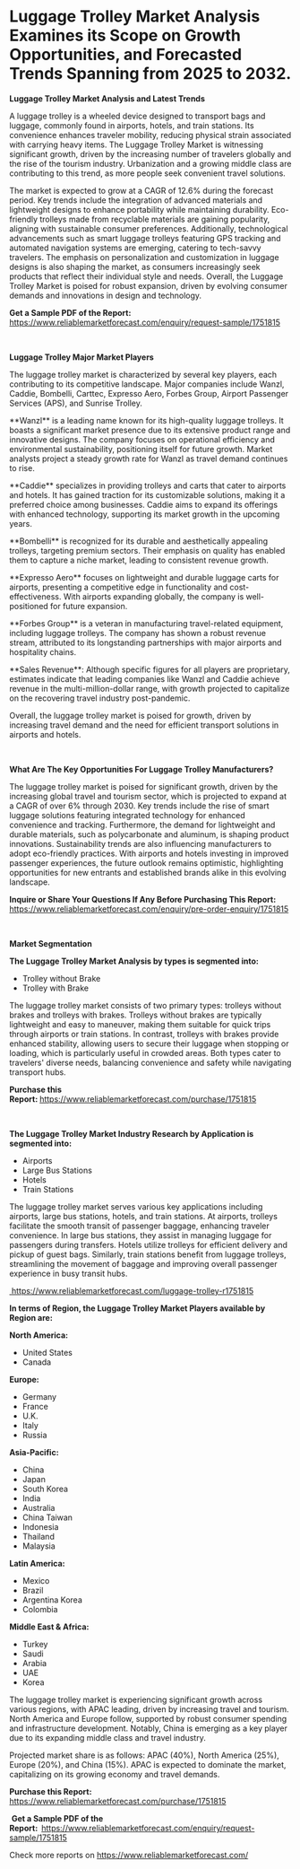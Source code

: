 <p><h1>Luggage Trolley Market Analysis Examines its Scope on Growth Opportunities, and Forecasted Trends Spanning from 2025 to 2032.</h1></p><p><strong>Luggage Trolley Market Analysis and Latest Trends</strong></p>
<p><p>A luggage trolley is a wheeled device designed to transport bags and luggage, commonly found in airports, hotels, and train stations. Its convenience enhances traveler mobility, reducing physical strain associated with carrying heavy items. The Luggage Trolley Market is witnessing significant growth, driven by the increasing number of travelers globally and the rise of the tourism industry. Urbanization and a growing middle class are contributing to this trend, as more people seek convenient travel solutions.</p><p>The market is expected to grow at a CAGR of 12.6% during the forecast period. Key trends include the integration of advanced materials and lightweight designs to enhance portability while maintaining durability. Eco-friendly trolleys made from recyclable materials are gaining popularity, aligning with sustainable consumer preferences. Additionally, technological advancements such as smart luggage trolleys featuring GPS tracking and automated navigation systems are emerging, catering to tech-savvy travelers. The emphasis on personalization and customization in luggage designs is also shaping the market, as consumers increasingly seek products that reflect their individual style and needs. Overall, the Luggage Trolley Market is poised for robust expansion, driven by evolving consumer demands and innovations in design and technology.</p></p>
<p><strong>Get a Sample PDF of the Report:&nbsp;</strong> <a href="https://www.reliablemarketforecast.com/enquiry/request-sample/1751815?utm_campaign=2145&utm_medium=2&utm_source=Github&utm_content=ia&utm_term=19022025&utm_id=luggage-trolley">https://www.reliablemarketforecast.com/enquiry/request-sample/1751815</a></p>
<p>&nbsp;</p>
<p><strong>Luggage Trolley Major Market Players</strong></p>
<p><p>The luggage trolley market is characterized by several key players, each contributing to its competitive landscape. Major companies include Wanzl, Caddie, Bombelli, Carttec, Expresso Aero, Forbes Group, Airport Passenger Services (APS), and Sunrise Trolley.</p><p>**Wanzl** is a leading name known for its high-quality luggage trolleys. It boasts a significant market presence due to its extensive product range and innovative designs. The company focuses on operational efficiency and environmental sustainability, positioning itself for future growth. Market analysts project a steady growth rate for Wanzl as travel demand continues to rise.</p><p>**Caddie** specializes in providing trolleys and carts that cater to airports and hotels. It has gained traction for its customizable solutions, making it a preferred choice among businesses. Caddie aims to expand its offerings with enhanced technology, supporting its market growth in the upcoming years.</p><p>**Bombelli** is recognized for its durable and aesthetically appealing trolleys, targeting premium sectors. Their emphasis on quality has enabled them to capture a niche market, leading to consistent revenue growth.</p><p>**Expresso Aero** focuses on lightweight and durable luggage carts for airports, presenting a competitive edge in functionality and cost-effectiveness. With airports expanding globally, the company is well-positioned for future expansion.</p><p>**Forbes Group** is a veteran in manufacturing travel-related equipment, including luggage trolleys. The company has shown a robust revenue stream, attributed to its longstanding partnerships with major airports and hospitality chains.</p><p>**Sales Revenue**: Although specific figures for all players are proprietary, estimates indicate that leading companies like Wanzl and Caddie achieve revenue in the multi-million-dollar range, with growth projected to capitalize on the recovering travel industry post-pandemic.</p><p>Overall, the luggage trolley market is poised for growth, driven by increasing travel demand and the need for efficient transport solutions in airports and hotels.</p></p>
<p>&nbsp;</p>
<p><strong>What Are The Key Opportunities For Luggage Trolley Manufacturers?</strong></p>
<p><p>The luggage trolley market is poised for significant growth, driven by the increasing global travel and tourism sector, which is projected to expand at a CAGR of over 6% through 2030. Key trends include the rise of smart luggage solutions featuring integrated technology for enhanced convenience and tracking. Furthermore, the demand for lightweight and durable materials, such as polycarbonate and aluminum, is shaping product innovations. Sustainability trends are also influencing manufacturers to adopt eco-friendly practices. With airports and hotels investing in improved passenger experiences, the future outlook remains optimistic, highlighting opportunities for new entrants and established brands alike in this evolving landscape.</p></p>
<p><strong>Inquire or Share Your Questions If Any Before Purchasing This Report:</strong> <a href="https://www.reliablemarketforecast.com/enquiry/pre-order-enquiry/1751815?utm_campaign=2145&utm_medium=2&utm_source=Github&utm_content=ia&utm_term=19022025&utm_id=luggage-trolley">https://www.reliablemarketforecast.com/enquiry/pre-order-enquiry/1751815</a></p>
<p>&nbsp;</p>
<p><strong>Market Segmentation</strong></p>
<p><strong>The Luggage Trolley Market Analysis by types is segmented into:</strong></p>
<p><ul><li>Trolley without Brake</li><li>Trolley with Brake</li></ul></p>
<p><p>The luggage trolley market consists of two primary types: trolleys without brakes and trolleys with brakes. Trolleys without brakes are typically lightweight and easy to maneuver, making them suitable for quick trips through airports or train stations. In contrast, trolleys with brakes provide enhanced stability, allowing users to secure their luggage when stopping or loading, which is particularly useful in crowded areas. Both types cater to travelers' diverse needs, balancing convenience and safety while navigating transport hubs.</p></p>
<p><strong>Purchase this Report:&nbsp;</strong><a href="https://www.reliablemarketforecast.com/purchase/1751815?utm_campaign=2145&utm_medium=2&utm_source=Github&utm_content=ia&utm_term=19022025&utm_id=luggage-trolley">https://www.reliablemarketforecast.com/purchase/1751815</a></p>
<p>&nbsp;</p>
<p><strong>The Luggage Trolley Market Industry Research by Application is segmented into:</strong></p>
<p><ul><li>Airports</li><li>Large Bus Stations</li><li>Hotels</li><li>Train Stations</li></ul></p>
<p><p>The luggage trolley market serves various key applications including airports, large bus stations, hotels, and train stations. At airports, trolleys facilitate the smooth transit of passenger baggage, enhancing traveler convenience. In large bus stations, they assist in managing luggage for passengers during transfers. Hotels utilize trolleys for efficient delivery and pickup of guest bags. Similarly, train stations benefit from luggage trolleys, streamlining the movement of baggage and improving overall passenger experience in busy transit hubs.</p></p>
<p><a href="https://www.reliablemarketforecast.com/luggage-trolley-r1751815?utm_campaign=2145&utm_medium=2&utm_source=Github&utm_content=ia&utm_term=19022025&utm_id=luggage-trolley">&nbsp;https://www.reliablemarketforecast.com/luggage-trolley-r1751815</a></p>
<p><strong>In terms of Region, the Luggage Trolley Market Players available by Region are:</strong></p>
<p>
    <p> <strong> North America: </strong>
        <ul>
            <li>United States</li>
            <li>Canada</li>
        </ul>
        </p> 
    <p> <strong> Europe: </strong>
        <ul>
            <li>Germany</li>
            <li>France</li>
            <li>U.K.</li>
            <li>Italy</li>
            <li>Russia</li>
        </ul>
        </p> 
    <p> <strong> Asia-Pacific: </strong>
        <ul>
            <li>China</li>
            <li>Japan</li>
            <li>South Korea</li>
            <li>India</li>
            <li>Australia</li>
            <li>China Taiwan</li>
            <li>Indonesia</li>
            <li>Thailand</li>
            <li>Malaysia</li>
        </ul>
        </p> 
    <p> <strong> Latin America: </strong>
        <ul>
            <li>Mexico</li>
            <li>Brazil</li>
            <li>Argentina Korea</li>
            <li>Colombia</li>
        </ul>
        </p> 
    <p> <strong> Middle East & Africa: </strong>
        <ul>
            <li>Turkey</li>
            <li>Saudi</li>
            <li>Arabia</li>
            <li>UAE</li>
            <li>Korea</li>
        </ul>
    </p>
    </p>
<p><p>The luggage trolley market is experiencing significant growth across various regions, with APAC leading, driven by increasing travel and tourism. North America and Europe follow, supported by robust consumer spending and infrastructure development. Notably, China is emerging as a key player due to its expanding middle class and travel industry. </p><p>Projected market share is as follows: APAC (40%), North America (25%), Europe (20%), and China (15%). APAC is expected to dominate the market, capitalizing on its growing economy and travel demands.</p></p>
<p><strong>Purchase this Report: </strong><a href="https://www.reliablemarketforecast.com/purchase/1751815?utm_campaign=2145&utm_medium=2&utm_source=Github&utm_content=ia&utm_term=19022025&utm_id=luggage-trolley">https://www.reliablemarketforecast.com/purchase/1751815</a></p>
<p>&nbsp;<strong>Get a Sample PDF of the Report:&nbsp;&nbsp;</strong><a href="https://www.reliablemarketforecast.com/enquiry/request-sample/1751815?utm_campaign=2145&utm_medium=2&utm_source=Github&utm_content=ia&utm_term=19022025&utm_id=luggage-trolley">https://www.reliablemarketforecast.com/enquiry/request-sample/1751815</a></p>
<p><strong></strong></p>
<p>Check more reports on <a href="https://www.reliablemarketforecast.com/?utm_campaign=2145&utm_medium=2&utm_source=Github&utm_content=ia&utm_term=19022025&utm_id=luggage-trolley">https://www.reliablemarketforecast.com/</a></p>